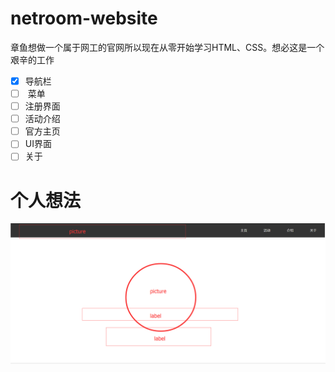 # netroom-website 
章鱼想做一个属于网工的官网所以现在从零开始学习HTML、CSS。想必这是一个艰辛的工作
- [x] 导航栏
- [ ]  菜单
- [ ] 注册界面
- [ ] 活动介绍
- [ ] 官方主页
- [ ] UI界面
- [ ] 关于
# 个人想法
![创想](/想法.png)
